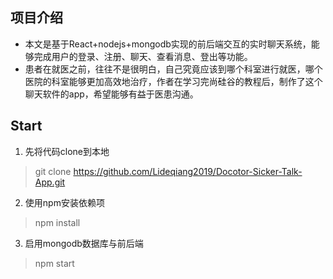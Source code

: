 ## 项目介绍
- 本文是基于React+nodejs+mongodb实现的前后端交互的实时聊天系统，能够完成用户的登录、注册、聊天、查看消息、登出等功能。
- 患者在就医之前，往往不是很明白，自己究竟应该到哪个科室进行就医，哪个医院的科室能够更加高效地治疗，作者在学习完尚硅谷的教程后，制作了这个聊天软件的app，希望能够有益于医患沟通。

## Start
1. 先将代码clone到本地
> git clone https://github.com/Lideqiang2019/Docotor-Sicker-Talk-App.git
2. 使用npm安装依赖项
> npm install
3. 启用mongodb数据库与前后端
> npm start
